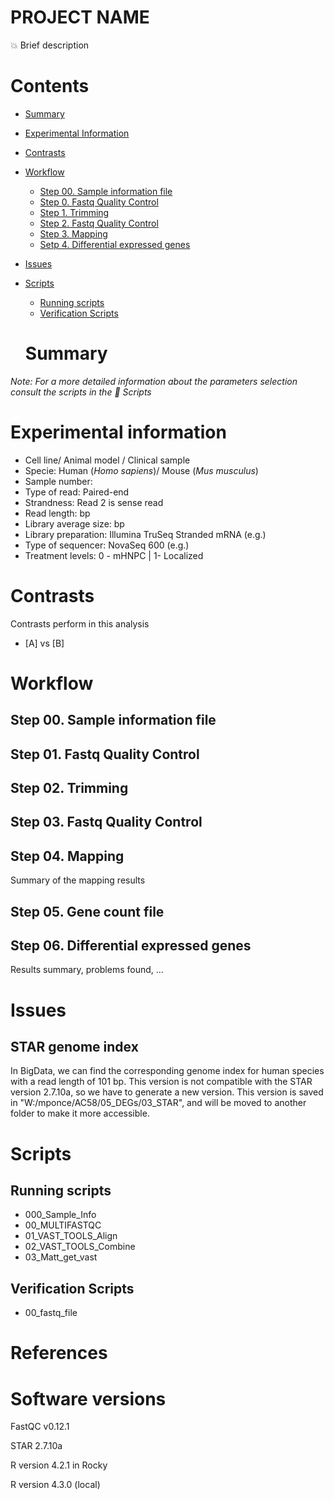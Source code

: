 # PROJECT NAME

:collision: Brief description

# Contents

- [Summary](#summary)
- [Experimental Information](#experimental-information)
- [Contrasts](#contrasts)
- [Workflow](#)
    - [Step 00. Sample information file](#step-00-sample-information-file)
    - [Step 0. Fastq Quality Control](#step-0-fastq-quality-control)
    - [Step 1. Trimming](#step-1-trimming)
    - [Step 2. Fastq Quality Control](#step-2-fastq-quality-control)
    - [Step 3. Mapping](#step-3-mapping)
    - [Setp 4. Differential expressed genes](#step-4-differential-expressed-genes)
- [Issues](#issues)
- [Scripts](#scripts)
    - [Running scripts](#running-scripts)
    - [Verification Scripts](#verification-scripts)
    
    # Summary 

*Note: For a more detailed information about the parameters selection consult the scripts in the :open_file_folder: Scripts*

# Experimental information
- Cell line/ Animal model / Clinical sample
- Specie: Human (*Homo sapiens*)/ Mouse (*Mus musculus*)
- Sample number: 
- Type of read: Paired-end
- Strandness: Read 2 is sense read
- Read length:  bp
- Library average size:  bp
- Library preparation: Illumina TruSeq Stranded mRNA (e.g.)
- Type of sequencer: NovaSeq 600 (e.g.)
- Treatment levels: 0 - mHNPC | 1- Localized

# Contrasts

Contrasts perform in this analysis
- [A] vs [B]


# Workflow

## Step 00. Sample information file

## Step 01. Fastq Quality Control

## Step 02. Trimming

## Step 03. Fastq Quality Control

## Step 04. Mapping

Summary of the mapping results

## Step 05. Gene count file

## Step 06. Differential expressed genes

Results summary, problems found, ...

# Issues

## STAR genome index

In BigData, we can find the corresponding genome index for human species with a read length of 101 bp. This version is not compatible with the STAR version 2.7.10a, so we have to generate a new version. This version is saved in "W:/mponce/AC58/05_DEGs/03_STAR", and will be moved to another folder to make it more accessible.

# Scripts

## Running scripts

- 000_Sample_Info
- 00_MULTIFASTQC
- 01_VAST_TOOLS_Align
- 02_VAST_TOOLS_Combine
- 03_Matt_get_vast

## Verification Scripts

- 00_fastq_file


# References

# Software versions 

FastQC v0.12.1

STAR 2.7.10a

R version 4.2.1 in Rocky

R version 4.3.0 (local)